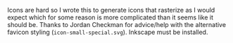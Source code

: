 Icons are hard so I wrote this to generate icons that rasterize as I would expect which for some reason is more complicated than it seems like it should be. Thanks to Jordan Checkman for advice/help with the alternative favicon styling (`icon-small-special.svg`). Inkscape must be installed.